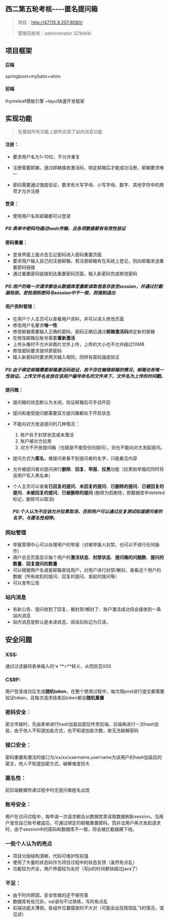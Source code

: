 ## 西二第五轮考核----匿名提问箱

> 项目：http://47.115.9.207:8080/  
>
> 管理员账号：administrator  321klklkl

## 项目框架

#### 后端

springboot+mybatis+shiro

#### 前端

thymeleaf模板引擎 +layui快速开发框架



## 实现功能

> 在基础所有功能上额外实现了站内消息功能

#### **注册：**

- 要求用户名为1~10位，不允许重复

- 注册需要邮箱，通过邮箱接收激活码，绑定邮箱后才能成功注册，邮箱要求唯一

- 密码需要通过强度验证，要求有大写字母、小写字母、数字、其他字符中的两项才允许注册

#### 登录：

- 使用用户名和邮箱都可以登录

##### PS:表单中密码均通过hash传输，且各项数据都有有效性验证



#### 密码重置：

- 登录界面上面点击忘记密码进入密码重置页面
- 要求用户输入自己的注册邮箱，若注册邮箱有在系统上登记，则向邮箱发送重置密码链接
- 通过重置密码链接到达重置密码页面，输入新密码完成修改密码

##### PS:用户的每一次请求都会从数据库里重新读取信息存放至session，并通过拦截器检验，若检测到密码与session中不一致，则强制退出

#### 用户资料管理：

- 在用户个人主页可以查看用户资料，并可以进入修改页面
- 修改用户名要求**唯一性**
- 修改邮箱需要输入正确的密码，密码正确后通过**邮箱激活码**绑定新的邮箱
- 在修改邮箱后账号需要**重新激活**
- 上传头像时不允许非图片文件上传，上传的大小也不允许超过10MB
- 修改密码要求提供原密码
- 输入新密码时要求两次输入相同，同样有密码强度验证

##### PS:由于绑定邮箱需要邮箱激活码验证，故不存在输错邮箱的情况，邮箱也有唯一性验证。上传文件名会放在该用户编号命名的文件夹下，文件名为上传的时间戳。

#### 提问箱：

- 提问箱的状态默认为关闭，验证邮箱后可手动开启

- 提问和接受提问都需要双方提问箱都处于开启状态

- 不能向对方发送提问的几种情况：

  1. 账户处于封禁状态或未激活
  2. 账户被对方拉黑
  3. 对方不开放提问箱（也就是不接受任何提问），则也不能向对方发起提问。

- 提问方式为**匿名**，被提问者看不到提问者的名字，只能看见内容

- 允许被提问者对提问进行**删除**、**回复**、**举报**、**拉黑**功能（拉黑和举报的同时将该用户写入黑名单）

- 个人主页可以查看**已回复的提问**、**未回复的提问**、**已删除的提问**、**已被回复的提问**、**未被回复的提问**、**已被删除的提问** (删除为假删除，即数据库中deleted标记，删除可以取消)

  

  ##### PS:个人认为不应该允许拉黑取消，否则用户可以通过反复测试知道提问者的名字，与匿名性相悖。

### 网站管理

- 举报管理中心可以处理用户的举报（对被举报人封禁，也可以不进行任何操作）
- 用户总览页面显示每个用户的**激活状态**、**封禁状态**、**提问箱的问题数**、**提问的数量**、**回复提问的数量**
- 可以根据用户名或是邮箱查找用户，对用户进行封禁/解封，查看这个用户的数据（所有收到的提问、回复的提问、发起的提问等）
- 可以发布公告

### 站内消息

- 有新公告、提问收到了回复、被封禁/解封了、账户激活成功将会接收到一条站内消息
- 站内消息是默认是未读状态，阅读后标记为已读。

### 





## 安全问题

### XSS:

通过过滤器将表单输入的‘**<**   **>**转义，从而防范XSS

### CSRF:

用户登录成功后生成**随机token**，在整个使用过程中，每次用post进行提交都需要验证token，且每次请求结束后token都会**随机重置**

### 密码安全：

密文传输时，先由表单进行hash加盐加密后传至后端，后端再进行一次hash加盐，由于他人不知道加盐方式，也不知道加盐次数，故无法破解密码

### 接口安全：

密码重置和激活的接口为/xx/xx/username,username为该用户的hash加盐后的密文，他人不知道加密方式，破解难度较大

### 匿名性：

前后端数据传递过程中均无提问者姓名出现

### 账号安全：

用户在访问过程中，每申请一次请求都会从数据库里读取数据刷新session。当用户发现自己账号被盗后，可通过绑定的邮箱重置密码。而非法用户再次发起请求时，由于session中的密码和数据库不一致，将会被拦截器踢下线。



### 一些个人认为的亮点

- 项目分层结构清晰，代码可维护性较强
- 使用了大量的状态码作为项目过程中的状态反馈（虽然有点乱）
- 功能较为齐全，用户界面较为友好（写js的时间都快超过java了）



### 不足：

- 由于时间原因，安全性做的还不够完善
- 数据库有些冗杂，sql语句不过熟练，写的有点乱
- 前端功底太薄弱，各组件位置摆放的不大对（可能会出现按钮乱飞的情况，请见谅）